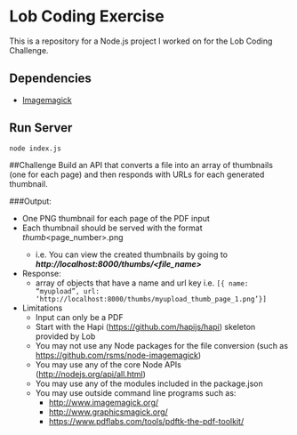 # Lob Coding Exercise
This is a repository for a Node.js project I worked on for the Lob Coding Challenge.

## Dependencies
* [Imagemagick](http://www.imagemagick.org/)

## Run Server
	
	node index.js


##Challenge
Build an API that converts a file into an array of thumbnails (one for each page) and then responds with URLs for each generated thumbnail. 

###Output:
* One PNG thumbnail for each page of the PDF input
* Each thumbnail should be served with the format <name>_thumb_<page_number>.png
	* i.e. You can view the created thumbnails by going to ***http://localhost:8000/thumbs/<file_name>***
* Response:
	* array of objects that have a name and url key i.e. 
	  `[{ name: “myupload”, url: ‘http://localhost:8000/thumbs/myupload_thumb_page_1.png’}]`
* Limitations
	* Input can only be a PDF
	* Start with the Hapi (https://github.com/hapijs/hapi) skeleton provided by Lob
	* You may not use any Node packages for the file conversion (such as https://github.com/rsms/node-imagemagick)
	* You may use any of the core Node APIs (http://nodejs.org/api/all.html)
	* You may use any of the modules included in the package.json
	* You may use outside command line programs such as:
		* http://www.imagemagick.org/
		* http://www.graphicsmagick.org/
		* https://www.pdflabs.com/tools/pdftk-the-pdf-toolkit/

